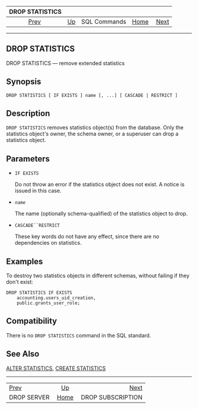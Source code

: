 <!--?xml version="1.0" encoding="UTF-8" standalone="no"?-->

|               DROP STATISTICS              |                                        |              |                                                       |                                                        |
| :----------------------------------------: | :------------------------------------- | :----------: | ----------------------------------------------------: | -----------------------------------------------------: |
| [Prev](sql-dropserver.html "DROP SERVER")  | [Up](sql-commands.html "SQL Commands") | SQL Commands | [Home](index.html "PostgreSQL 17devel Documentation") |  [Next](sql-dropsubscription.html "DROP SUBSCRIPTION") |

***

## DROP STATISTICS

DROP STATISTICS — remove extended statistics

## Synopsis

    DROP STATISTICS [ IF EXISTS ] name [, ...] [ CASCADE | RESTRICT ]

## Description

`DROP STATISTICS` removes statistics object(s) from the database. Only the statistics object's owner, the schema owner, or a superuser can drop a statistics object.

## Parameters

* `IF EXISTS`

    Do not throw an error if the statistics object does not exist. A notice is issued in this case.

* *`name`*

    The name (optionally schema-qualified) of the statistics object to drop.

* `CASCADE``RESTRICT`

    These key words do not have any effect, since there are no dependencies on statistics.

## Examples

To destroy two statistics objects in different schemas, without failing if they don't exist:

    DROP STATISTICS IF EXISTS
        accounting.users_uid_creation,
        public.grants_user_role;

## Compatibility

There is no `DROP STATISTICS` command in the SQL standard.

## See Also

[ALTER STATISTICS](sql-alterstatistics.html "ALTER STATISTICS"), [CREATE STATISTICS](sql-createstatistics.html "CREATE STATISTICS")

***

|                                            |                                                       |                                                        |
| :----------------------------------------- | :---------------------------------------------------: | -----------------------------------------------------: |
| [Prev](sql-dropserver.html "DROP SERVER")  |         [Up](sql-commands.html "SQL Commands")        |  [Next](sql-dropsubscription.html "DROP SUBSCRIPTION") |
| DROP SERVER                                | [Home](index.html "PostgreSQL 17devel Documentation") |                                      DROP SUBSCRIPTION |
